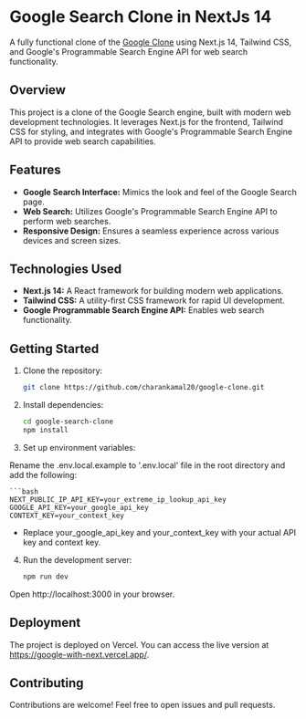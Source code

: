 # Google Search Clone in NextJs 14

A fully functional clone of the [Google Clone](https://google-with-next.vercel.app/) using Next.js 14, Tailwind CSS, and Google's Programmable Search Engine API for web search functionality.

## Overview

This project is a clone of the Google Search engine, built with modern web development technologies. It leverages Next.js for the frontend, Tailwind CSS for styling, and integrates with Google's Programmable Search Engine API to provide web search capabilities.

## Features

- **Google Search Interface:** Mimics the look and feel of the Google Search page.
- **Web Search:** Utilizes Google's Programmable Search Engine API to perform web searches.
- **Responsive Design:** Ensures a seamless experience across various devices and screen sizes.

## Technologies Used

- **Next.js 14:** A React framework for building modern web applications.
- **Tailwind CSS:** A utility-first CSS framework for rapid UI development.
- **Google Programmable Search Engine API:** Enables web search functionality.

## Getting Started

1. Clone the repository:

   ```bash
   git clone https://github.com/charankamal20/google-clone.git
   
2. Install dependencies:


    ```bash
    cd google-search-clone
    npm install

3. Set up environment variables:

Rename the .env.local.example to '.env.local' file in the root directory and add the following:

    ```bash
    NEXT_PUBLIC_IP_API_KEY=your_extreme_ip_lookup_api_key
    GOOGLE_API_KEY=your_google_api_key
    CONTEXT_KEY=your_context_key

 - Replace your_google_api_key and your_context_key with your actual API key and context key.

4. Run the development server:

    ```bash
    npm run dev

Open http://localhost:3000 in your browser.

## Deployment

The project is deployed on Vercel. You can access the live version at https://google-with-next.vercel.app/.

## Contributing

Contributions are welcome! Feel free to open issues and pull requests.